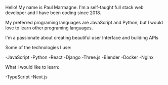 Hello! My name is Paul Marmagne. I'm a self-taught full stack web developer and I have been coding since 2018. 

My preferred programing languages are JavaScript and Python, but I would love to learn other programing languages.

I'm a passionate about creating beautiful user Interface and building APIs

Some of the technologies I use:

-JavaScript
-Python
-React
-Django
-Three.js
-Blender
-Docker
-Nginx

What I would like to learn:

-TypeScript
-Next.js

<!---
VonPappen/VonPappen is a ✨ special ✨ repository because its `README.md` (this file) appears on your GitHub profile.
You can click the Preview link to take a look at your changes.
--->
